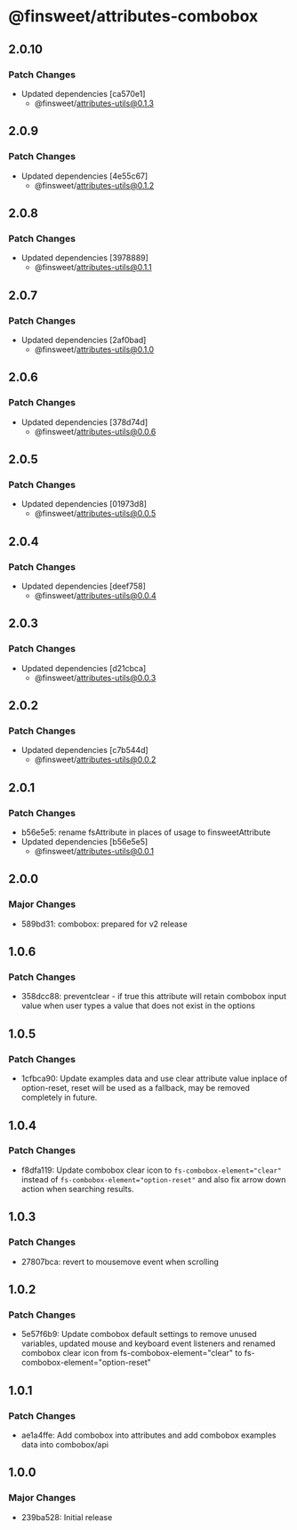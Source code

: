 # @finsweet/attributes-combobox

## 2.0.10

### Patch Changes

- Updated dependencies [ca570e1]
  - @finsweet/attributes-utils@0.1.3

## 2.0.9

### Patch Changes

- Updated dependencies [4e55c67]
  - @finsweet/attributes-utils@0.1.2

## 2.0.8

### Patch Changes

- Updated dependencies [3978889]
  - @finsweet/attributes-utils@0.1.1

## 2.0.7

### Patch Changes

- Updated dependencies [2af0bad]
  - @finsweet/attributes-utils@0.1.0

## 2.0.6

### Patch Changes

- Updated dependencies [378d74d]
  - @finsweet/attributes-utils@0.0.6

## 2.0.5

### Patch Changes

- Updated dependencies [01973d8]
  - @finsweet/attributes-utils@0.0.5

## 2.0.4

### Patch Changes

- Updated dependencies [deef758]
  - @finsweet/attributes-utils@0.0.4

## 2.0.3

### Patch Changes

- Updated dependencies [d21cbca]
  - @finsweet/attributes-utils@0.0.3

## 2.0.2

### Patch Changes

- Updated dependencies [c7b544d]
  - @finsweet/attributes-utils@0.0.2

## 2.0.1

### Patch Changes

- b56e5e5: rename fsAttribute in places of usage to finsweetAttribute
- Updated dependencies [b56e5e5]
  - @finsweet/attributes-utils@0.0.1

## 2.0.0

### Major Changes

- 589bd31: combobox: prepared for v2 release

## 1.0.6

### Patch Changes

- 358dcc88: preventclear - if true this attribute will retain combobox input value when user types a value that does not exist in the options

## 1.0.5

### Patch Changes

- 1cfbca90: Update examples data and use clear attribute value inplace of option-reset, reset will be used as a fallback, may be removed completely in future.

## 1.0.4

### Patch Changes

- f8dfa119: Update combobox clear icon to `fs-combobox-element="clear"` instead of `fs-combobox-element="option-reset"` and also fix arrow down action when searching results.

## 1.0.3

### Patch Changes

- 27807bca: revert to mousemove event when scrolling

## 1.0.2

### Patch Changes

- 5e57f6b9: Update combobox default settings to remove unused variables, updated mouse and keyboard event listeners and renamed combobox clear icon from fs-combobox-element="clear" to fs-combobox-element="option-reset"

## 1.0.1

### Patch Changes

- ae1a4ffe: Add combobox into attributes and add combobox examples data into combobox/api

## 1.0.0

### Major Changes

- 239ba528: Initial release
